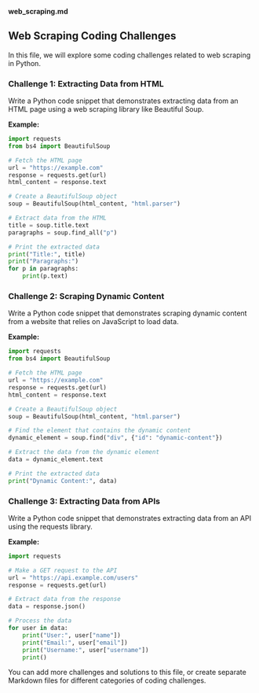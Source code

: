 **web_scraping.md**

## Web Scraping Coding Challenges

In this file, we will explore some coding challenges related to web scraping in Python.

### Challenge 1: Extracting Data from HTML

Write a Python code snippet that demonstrates extracting data from an HTML page using a web scraping library like Beautiful Soup.

**Example:**

```python
import requests
from bs4 import BeautifulSoup

# Fetch the HTML page
url = "https://example.com"
response = requests.get(url)
html_content = response.text

# Create a BeautifulSoup object
soup = BeautifulSoup(html_content, "html.parser")

# Extract data from the HTML
title = soup.title.text
paragraphs = soup.find_all("p")

# Print the extracted data
print("Title:", title)
print("Paragraphs:")
for p in paragraphs:
    print(p.text)
```

### Challenge 2: Scraping Dynamic Content

Write a Python code snippet that demonstrates scraping dynamic content from a website that relies on JavaScript to load data.

**Example:**

```python
import requests
from bs4 import BeautifulSoup

# Fetch the HTML page
url = "https://example.com"
response = requests.get(url)
html_content = response.text

# Create a BeautifulSoup object
soup = BeautifulSoup(html_content, "html.parser")

# Find the element that contains the dynamic content
dynamic_element = soup.find("div", {"id": "dynamic-content"})

# Extract the data from the dynamic element
data = dynamic_element.text

# Print the extracted data
print("Dynamic Content:", data)
```

### Challenge 3: Extracting Data from APIs

Write a Python code snippet that demonstrates extracting data from an API using the requests library.

**Example:**

```python
import requests

# Make a GET request to the API
url = "https://api.example.com/users"
response = requests.get(url)

# Extract data from the response
data = response.json()

# Process the data
for user in data:
    print("User:", user["name"])
    print("Email:", user["email"])
    print("Username:", user["username"])
    print()
```

You can add more challenges and solutions to this file, or create separate Markdown files for different categories of coding challenges.